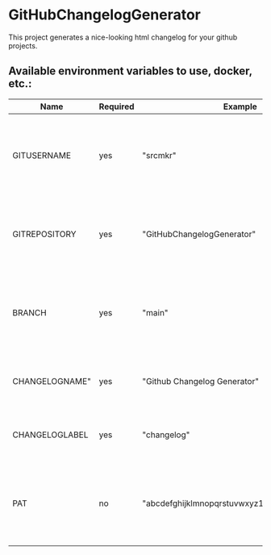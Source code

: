 # GitHubChangelogGenerator

This project generates a nice-looking html changelog for your github projects.  

## Available environment variables to use, docker, etc.:

Name | Required | Example | Description
--- | --- | --- | ---
GITUSERNAME | yes | "srcmkr" | As part of your repository, the username where the git is located is required
GITREPOSITORY | yes | "GitHubChangelogGenerator" | The name of the repository you want to create a changelog for
BRANCH | yes | "main" | The selected branch (should be a branch with multiple commits per release like main)
CHANGELOGNAME" | yes | "Github Changelog Generator" | This is the page title and caption in front of the changes
CHANGELOGLABEL | yes | "changelog" | Only issues tagged with this label will appear in changelog
PAT | no | "abcdefghijklmnopqrstuvwxyz1234567890abcde" | If repository needs authorization, a PAT (personal access token) is required
